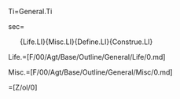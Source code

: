 Ti=General.Ti

sec=<ol>{Life.LI}{Misc.LI}{Define.LI}{Construe.LI}</ol>

Life.=[F/00/Agt/Base/Outline/General/Life/0.md]

Misc.=[F/00/Agt/Base/Outline/General/Misc/0.md]

=[Z/ol/0]
